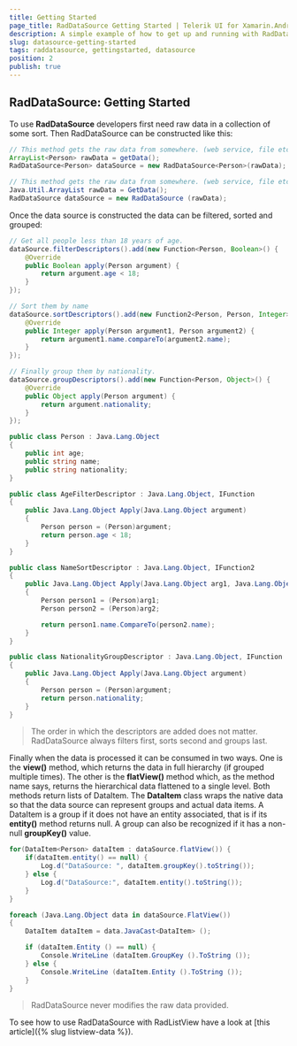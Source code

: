 ```yaml
---
title: Getting Started
page_title: RadDataSource Getting Started | Telerik UI for Xamarin.Android Documentation
description: A simple example of how to get up and running with RadDataSource.
slug: datasource-getting-started
tags: raddatasource, gettingstarted, datasource
position: 2
publish: true
---
```


## RadDataSource: Getting Started

To use **RadDataSource** developers first need raw data in a collection of some sort. Then RadDataSource can be constructed like this:

```Java
// This method gets the raw data from somewhere. (web service, file etc.)
ArrayList<Person> rawData = getData(); 
RadDataSource<Person> dataSource = new RadDataSource<Person>(rawData);
```
```C#
// This method gets the raw data from somewhere. (web service, file etc.)
Java.Util.ArrayList rawData = GetData();
RadDataSource dataSource = new RadDataSource (rawData);
```

Once the data source is constructed the data can be filtered, sorted and grouped:

```Java
// Get all people less than 18 years of age.
dataSource.filterDescriptors().add(new Function<Person, Boolean>() {
	@Override
	public Boolean apply(Person argument) {
		return argument.age < 18;
	}
});

// Sort them by name
dataSource.sortDescriptors().add(new Function2<Person, Person, Integer>() {
	@Override
	public Integer apply(Person argument1, Person argument2) {
		return argument1.name.compareTo(argument2.name);
	}
});

// Finally group them by nationality.
dataSource.groupDescriptors().add(new Function<Person, Object>() {
	@Override
	public Object apply(Person argument) {
		return argument.nationality;
	}
});
```

```C#
public class Person : Java.Lang.Object
{
	public int age;
	public string name;
	public string nationality;
}

public class AgeFilterDescriptor : Java.Lang.Object, IFunction
{
	public Java.Lang.Object Apply(Java.Lang.Object argument)
	{
		Person person = (Person)argument;
		return person.age < 18;
	}
}

public class NameSortDescriptor : Java.Lang.Object, IFunction2
{
	public Java.Lang.Object Apply(Java.Lang.Object arg1, Java.Lang.Object arg2)
	{
		Person person1 = (Person)arg1;
		Person person2 = (Person)arg2;

		return person1.name.CompareTo(person2.name);
	}
}

public class NationalityGroupDescriptor : Java.Lang.Object, IFunction
{
	public Java.Lang.Object Apply(Java.Lang.Object argument)
	{
		Person person = (Person)argument;
		return person.nationality;
	}
}
```

>The order in which the descriptors are added does not matter. RadDataSource always filters first, sorts second and groups last.

Finally when the data is processed it can be consumed in two ways. One is the **view()** method, which returns the data in full hierarchy (if grouped multiple times). The other is the **flatView()** method which,
as the method name says, returns the hierarchical data flattened to a single level. Both methods return lists of DataItem<Person>. The **DataItem** class wraps the native data so that the data source can represent 
groups and actual data items. A DataItem<Person> is a group if it does not have an entity associated, that is if its **entity()** method returns null. A group can also be recognized if it has a non-null **groupKey()** value.

```Java
for(DataItem<Person> dataItem : dataSource.flatView()) {
	if(dataItem.entity() == null) {
		Log.d("DataSource: ", dataItem.groupKey().toString());
	} else {
		Log.d("DataSource:", dataItem.entity().toString());
	}
}
```

```C#
foreach (Java.Lang.Object data in dataSource.FlatView()) 
{
	DataItem dataItem = data.JavaCast<DataItem> ();

	if (dataItem.Entity () == null) {
		Console.WriteLine (dataItem.GroupKey ().ToString ());
	} else {
		Console.WriteLine (dataItem.Entity ().ToString ());
	}
}
```

>RadDataSource never modifies the raw data provided.

To see how to use RadDataSource with RadListView have a look at [this article]({% slug listview-data %}).